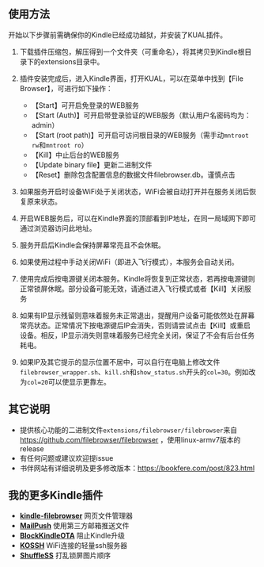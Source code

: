 ## 使用方法
开始以下步骤前需确保你的Kindle已经成功越狱，并安装了KUAL插件。
1. 下载插件压缩包，解压得到一个文件夹（可重命名），将其拷贝到Kindle根目录下的extensions目录中。
2. 插件安装完成后，进入Kindle界面，打开KUAL，可以在菜单中找到【File Browser】，可进行如下操作：
    * 【Start】可开启免登录的WEB服务  
    * 【Start (Auth)】可开启带登录验证的WEB服务（默认用户名密码均为：admin）  
    * 【Start (root path)】可开启可访问根目录的WEB服务（需手动`mntroot rw`和`mntroot ro`）  
    * 【Kill】中止后台的WEB服务
    * 【Update binary file】更新二进制文件 
    * 【Reset】删除包含配置信息的数据文件filebrowser.db。谨慎点击  

3. 如果服务开启时设备WiFi处于关闭状态，WiFi会被自动打开并在服务关闭后恢复原来状态。
4. 开启WEB服务后，可以在Kindle界面的顶部看到IP地址，在同一局域网下即可通过浏览器访问此地址。
5. 服务开启后Kindle会保持屏幕常亮且不会休眠。
6. 如果使用过程中手动关闭WiFi（即进入飞行模式），本服务会自动关闭。
7. 使用完成后按电源键关闭本服务。Kindle将恢复到正常状态，若再按电源键则正常锁屏休眠。部分设备可能无效，请通过进入飞行模式或者【Kill】关闭服务
8. 如果有IP显示残留则意味着服务未正常退出，提醒用户设备可能依然处在屏幕常亮状态。正常情况下按电源键后IP会消失，否则请尝试点击【Kill】或重启设备。相反，IP显示消失则意味着服务已经完全关闭，保证了不会有后台任务耗电。
9. 如果IP及其它提示的显示位置不居中，可以自行在电脑上修改文件`filebrowser_wrapper.sh`、`kill.sh`和`show_status.sh`开头的`col=30`。例如改为`col=20`可以使显示更靠左。
## 其它说明
* 提供核心功能的二进制文件`extensions/filebrowser/filebrowser`来自 https://github.com/filebrowser/filebrowser ，使用linux-armv7版本的release  
* 有任何问题或建议欢迎提issue
* 书伴网站有详细说明及更多修改版本：https://bookfere.com/post/823.html
## 我的更多Kindle插件
* [**kindle-filebrowser**](https://github.com/guo-yong-zhi/kindle-filebrowser) 网页文件管理器 
* [**MailPush**](https://github.com/guo-yong-zhi/MailPush) 使用第三方邮箱推送文件
* [**BlockKindleOTA**](https://github.com/guo-yong-zhi/BlockKindleOTA) 阻止Kindle升级
* [**KOSSH**](https://github.com/guo-yong-zhi/KOSSH) WiFi连接的轻量ssh服务器
* [**ShuffleSS**](https://github.com/guo-yong-zhi/ShuffleSS) 打乱锁屏图片顺序
